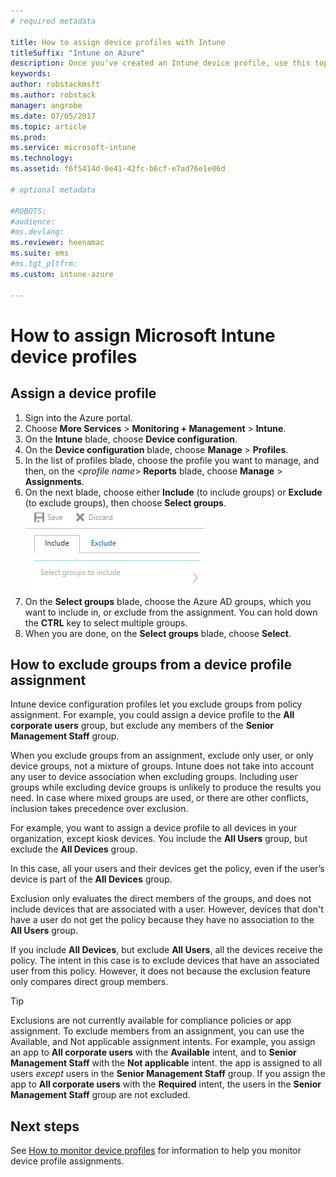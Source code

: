 ```yaml
---
# required metadata

title: How to assign device profiles with Intune
titleSuffix: "Intune on Azure"
description: Once you've created an Intune device profile, use this topic to learn how to assign it to devices."
keywords:
author: robstackmsft
ms.author: robstack
manager: angrobe
ms.date: 07/05/2017
ms.topic: article
ms.prod:
ms.service: microsoft-intune
ms.technology:
ms.assetid: f6f5414d-0e41-42fc-b6cf-e7ad76e1e06d

# optional metadata

#ROBOTS:
#audience:
#ms.devlang:
ms.reviewer: heenamac
ms.suite: ems
#ms.tgt_pltfrm:
ms.custom: intune-azure

---
```


# How to assign Microsoft Intune device profiles

## Assign a device profile

1. Sign into the Azure portal.
2. Choose **More Services** > **Monitoring + Management** > **Intune**.
3. On the **Intune** blade, choose **Device configuration**.
1. On the **Device configuration** blade, choose **Manage** > **Profiles**.
2. In the list of profiles blade, choose the profile you want to manage, and then, on the <*profile name*> **Reports** blade, choose **Manage** > **Assignments**.
3. On the next blade, choose either **Include** (to include groups) or **Exclude** (to exclude groups), then choose **Select groups**.
![Include and exclude groups from a profile assignment.](./media/group-include-exclude.png)
4. On the **Select groups** blade, choose the Azure AD groups, which you want to include in, or exclude from the assignment. You can hold down the **CTRL** key to select multiple groups.
4. When you are done, on the **Select groups** blade, choose **Select**.



## How to exclude groups from a device profile assignment

Intune device configuration profiles let you exclude groups from policy assignment. For example, you could assign a device profile to the **All corporate users** group, but exclude any members of the **Senior Management Staff** group.

When you exclude groups from an assignment, exclude only user, or only device groups, not a mixture of groups. Intune does not take into account any user to device association when excluding groups. Including user groups while excluding device groups is unlikely to produce the results you need. 
In case where mixed groups are used, or there are other conflicts, inclusion takes precedence over exclusion.

For example, you want to assign a device profile to all devices in your organization, except kiosk devices. You include the **All Users** group, but exclude the **All Devices** group.

In this case, all your users and their devices get the policy, even if the user’s device is part of the **All Devices** group. 

Exclusion only evaluates the direct members of the groups, and does not include devices that are associated with a user. However, devices that don't have a user do not get the policy because they have no association to the **All Users** group. 

If you include **All Devices**, but exclude **All Users**, all the devices receive the policy. The intent in this case is to exclude devices that have an associated user from this policy. However, it does not because the exclusion feature only compares direct group members. 

>[!Tip]
>Exclusions are not currently available for compliance policies or app assignment. 
>To exclude members from an assignment, you can use the Available, and Not applicable assignment intents. For example, you assign an app to **All corporate users** with the **Available** intent, and to **Senior Management Staff** with the **Not applicable** intent. the app is assigned to all users *except* users in the **Senior Management Staff** group. If you assign the app to **All corporate users** with the **Required** intent, the users in the **Senior Management Staff** group are not excluded.
 
 	
## Next steps
See [How to monitor device profiles](device-profile-monitor.md) for information to help you monitor device profile assignments.
